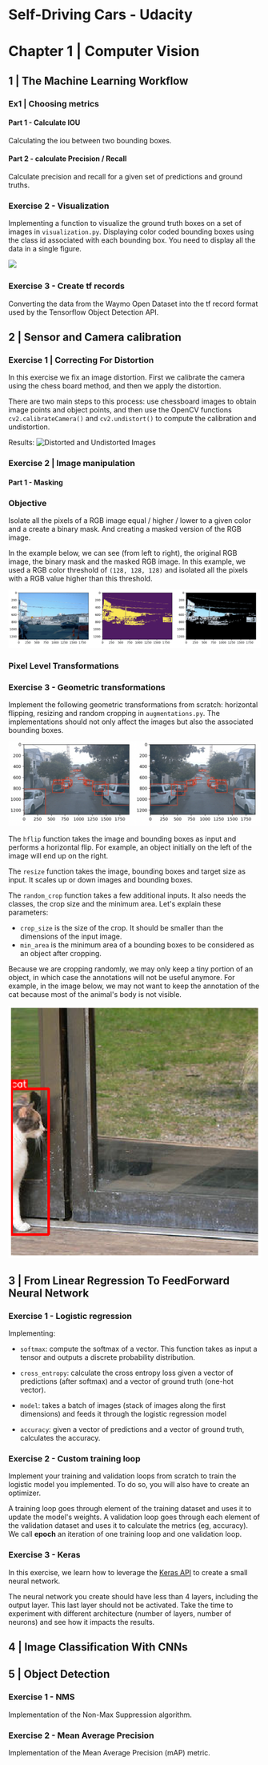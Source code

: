 # Self-Driving Cars - Udacity

# Chapter 1 | Computer Vision
## 1 | The Machine Learning Workflow 
### Ex1 | Choosing metrics

#### Part 1 - Calculate IOU

Calculating the iou between two bounding boxes.

#### Part 2 - calculate Precision / Recall

Calculate precision and recall for a given set of predictions 
and ground truths.

### Exercise 2 - Visualization

Implementing a function to visualize the ground truth boxes
on a set of images in `visualization.py`. Displaying color coded bounding boxes using the class id associated
with each bounding box. You need to display all the data in a single figure.

![](1_ComputerVision/1_TheMachineLearningWorkflow/Ex2_DataAcquistionAndVisualization/example.png 
)


### Exercise 3 - Create tf records

Converting the data from the Waymo Open Dataset into the tf record format used by the Tensorflow Object Detection API.

## 2 | Sensor and Camera calibration
### Exercise 1 | Correcting For Distortion

In this exercise we fix an image distortion. First we calibrate the camera
using the chess board method, and then we apply the distortion. 

There are two main steps to this process: use chessboard images to obtain image points and object points, 
and then use the OpenCV functions `cv2.calibrateCamera()` and `cv2.undistort()` to compute the calibration and undistortion.  

Results:
![Distorted and Undistorted Images](1_ComputerVision/1_TheMachineLearningWorkflow/Ex4_CameraCalibration/orig-and-undist.png)

### Exercise 2 | Image manipulation

#### Part 1 - Masking

### Objective

Isolate all the pixels of a RGB image equal / higher / lower to a given color and a create a binary mask. 
And creating a masked version of the RGB image.

In the example below, we can see (from left to right), the original RGB image, the binary mask and the masked RGB image. In this example, we used a RGB color threshold of `(128, 128, 128)` and isolated all the pixels with a RGB value higher than this threshold.

![](1_ComputerVision/2_SensorAndCameraCalibration/Ex2_ImageManipulation/example.png)

### Pixel Level Transformations

### Exercise 3 - Geometric transformations


Implement the following geometric transformations
from scratch: horizontal flipping, resizing and random cropping in `augmentations.py`. 
The implementations should not only affect the images but also the associated bounding boxes. 

![](1_ComputerVision/2_SensorAndCameraCalibration/Ex3_GeometricTrans/example.png 
)

The `hflip` function takes the image and bounding boxes as input and performs a 
horizontal flip. For example, an object initially on the left of the image will 
end up on the right.

The `resize` function takes the image, bounding boxes and target size as input. 
It scales up or down images and bounding boxes.

The `random_crop` function takes a few additional inputs. It also needs the classes, 
the crop size and the minimum area. Let's explain these parameters:
* `crop_size` is the size of the crop. It should be smaller than the dimensions of the input image.
* `min_area` is the minimum area of a bounding boxes to be considered as an object after cropping.

Because we are cropping randomly, we may only keep a tiny portion of an object, in which
case the annotations will not be useful anymore. For example, in the image below, we may not want to keep the annotation of the cat because most of the animal's body is not visible.

![](1_ComputerVision/2_SensorAndCameraCalibration/Ex3_GeometricTrans/cat_cropped.png)

## 3 | From Linear Regression To FeedForward Neural Network
### Exercise 1 - Logistic regression

Implementing:
* `softmax`: compute the softmax of a vector. This function takes as input a tensor and outputs a discrete probability distribution. 

* `cross_entropy`: calculate the cross entropy loss given a vector of predictions (after softmax) and a vector of ground truth (one-hot vector).

* `model`: takes a batch of images (stack of images along the first dimensions) and feeds it through the logistic regression model

* `accuracy`: given a vector of predictions and a vector of ground truth, calculates the accuracy.

### Exercise 2 - Custom training loop

Implement your  training and validation loops from scratch to train
the logistic model you implemented. To do so, you will also have to create an optimizer.

A training loop goes through element of the training dataset and uses it to update the model's weights.
A validation loop goes through each element of the validation dataset and uses it to calculate
the metrics (eg, accuracy). We call **epoch** an iteration of one training loop and one validation loop.


### Exercise 3 - Keras


In this exercise, we learn how to leverage the [Keras API](https://www.tensorflow.org/api_docs/python/tf/keras)
to create a small neural network.

The neural network you create should have less than 4 layers, including the output layer. This last layer should not be activated. Take the time to experiment with different architecture (number of layers, number of neurons) and see how it impacts the results.

## 4 | Image Classification With CNNs

## 5 | Object Detection

### Exercise 1 - NMS

Implementation of the Non-Max Suppression algorithm.

### Exercise 2 - Mean Average Precision

Implementation of the Mean Average Precision (mAP) metric.


